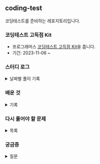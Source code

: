 ## coding-test

코딩테스트를 준비하는 레포지토리입니다.

### 코딩테스트 고득점 Kit

- 프로그래머스 <a href='https://school.programmers.co.kr/learn/challenges?tab=algorithm_practice_kit'>코딩테스트 고득점 Kit</a>을 풉니다.
- 기간: 2023-11-06 ~

### 스터디 로그

<details>
<summary>날짜별 풀이 기록</summary>
<div markdown="1">

- 2023-11-06: 정렬 3문제
- 2023-11-07: 해시 2문제
- 2023-11-12: 해시 1문제, 완전탐색 1문제
- 2023-11-16: 연습문제 1문제
- 2023-11-19: 연습문제 1문제
- 2023-11-21: 스택큐 1문제

</div>
</details>

### 배운 것

<details>
<summary>기록</summary>
<div markdown="1">

#### 함수 정리

- <a href='https://developer.mozilla.org/ko/docs/Web/JavaScript/Reference/Global_Objects/Array/slice'>slice()</a>: begin부터 end까지 복사하여 새로운 배열을 만든다.(반복문 안써도 됨)
- <a href='https://developer.mozilla.org/ko/docs/Web/JavaScript/Reference/Global_Objects/Object/toString'>toString()</a>: 문자열로 바꾼다.
- <a href='https://developer.mozilla.org/ko/docs/Web/JavaScript/Reference/Global_Objects/Array/join'>join()</a>: 배열을 문자열로 변환한다.
- <a href='https://developer.mozilla.org/ko/docs/Web/JavaScript/Reference/Global_Objects/Array/sort'>sort((a, b) => b + a - (a + b))</a>: 문자열을 비교할 때, 두 문자열을 이은 값이 큰 순서대로 정렬한다.
- <a href='https://developer.mozilla.org/ko/docs/Web/JavaScript/Reference/Global_Objects/Math/max'>Math.max()</a>: 배열을 넣을 때 `...array`로 넣어준다. Math.max()는 숫자(배열)만 받는다(문자는 NaN이 됨)
- <a href='https://developer.mozilla.org/ko/docs/Web/JavaScript/Reference/Global_Objects/Array/map'>map()</a>: 두번째 인자가 있다. 그래서 잘 하면 이중 for문을 만들 수 있는 것 같다.

#### 개념 정리

- return과 break: return은 함수의 탈출, break는 반복문의 탈출
- 배열이 아니라 문자열도 .length가 됨

</div>
</details>

### 다시 풀어야 할 문제

<details>
<summary>목록</summary>
<div markdown="1">

- [ ] [정렬] H-Index
- [ ] [해시] 의상
- [ ] [완전탐색] 최소 직사각형
- [ ] [스택큐] 기능 개발(11/22에 하드트레이닝 계획)

</div>
</details>

### 궁금증

<details>
<summary>질문</summary>
<div markdown="1">

- [ ] new Map()을 많이 사용하는 것 같은데 그냥 map을 생성하는 것과 차이가 있나?
- [ ] set은 new Set()으로만 사용 가능한 줄 알았는데 new Map().set으로도 사용 가능한가? 어떤 차이지?

</div>
</details>
